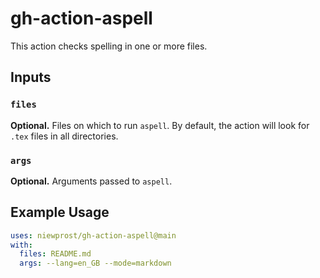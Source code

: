 # gh-action-aspell

This action checks spelling in one or more files.


## Inputs

### `files`

**Optional.** Files on which to run `aspell`. By default, the action will look for `.tex` files in all directories.

### `args`

**Optional.** Arguments passed to `aspell`.


## Example Usage

```yaml
uses: niewprost/gh-action-aspell@main
with:
  files: README.md
  args: --lang=en_GB --mode=markdown
```
